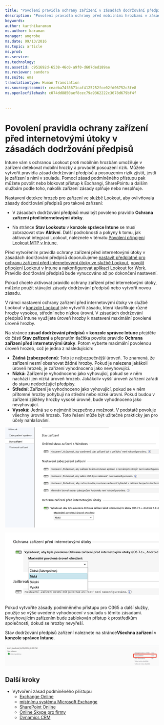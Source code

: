 ```yaml
---
title: "Povolení pravidla ochrany zařízení v zásadách dodržování předpisů | Microsoft Intune"
description: "Povolení pravidla ochrany před mobilními hrozbami v zásadách dodržování předpisů zařízení."
keywords: 
author: karthikaraman
ms.author: karaman
manager: angrobe
ms.date: 09/13/2016
ms.topic: article
ms.prod: 
ms.service: 
ms.technology: 
ms.assetid: c951692d-6538-46c0-a9f0-d607ded189ae
ms.reviewer: sandera
ms.suite: ems
translationtype: Human Translation
ms.sourcegitcommit: ceaeba74f8671caf4125252fce02fd06752c3fe8
ms.openlocfilehash: c074dd8850aef8cec79a9362222c3678d679bf4f


---
```


# Povolení pravidla ochrany zařízení před internetovými útoky v zásadách dodržování předpisů
Intune vám s ochranou Lookout proti mobilním hrozbám umožňuje v zařízení detekovat mobilní hrozby a provádět posouzení rizik. Můžete vytvořit pravidla zásad dodržování předpisů a posouzením rizik zjistit, jestli je zařízení s nimi v souladu. Pomocí zásad podmíněného přístupu pak můžete povolit nebo blokovat přístup k Exchangi, SharePointu a dalším službám podle toho, nakolik zařízení zásady splňuje nebo nesplňuje.

Nastavení detekce hrozeb pro zařízení ve službě Lookout, aby ovlivňovala zásady dodržování předpisů pro takové zařízení:

* V zásadách dodržování předpisů musí být povoleno pravidlo **Ochrana zařízení před internetovými útoky**.

* Na stránce **Stav Lookoutu** v **konzole správce Intune** se musí zobrazovat stav **Aktivní**. Další podrobnosti a pokyny k tomu, jak aktivovat integraci Lookout, naleznete v tématu [Povolení připojení Lookout MTP v Intune](enable-lookout-mtp-connection-in-intune.md).


Před vytvořením pravidla ochrany zařízení před internetovými útoky v zásadách dodržování předpisů doporučujeme [nastavit předplatné pro ochranu zařízení před internetovými útoky ve službě Lookout](set-up-your-subscription-with-lookout-mtp.md), [povolit připojení Lookout v Intune](enable-lookout-mtp-connection-in-intune.md) a [nakonfigurovat aplikaci Lookout for Work](configure-and-deploy-lookout-for-work-apps.md). Pravidlo dodržování předpisů bude vynucováno až po dokončení nastavení.

Pokud chcete aktivovat pravidlo ochrany zařízení před internetovými útoky, můžete použít stávající zásady dodržování předpisů nebo vytvořit novou zásadu.

V rámci nastavení ochrany zařízení před internetovými útoky ve službě Lookout v [konzole Lookout](https://aad.lookout.com) jste vytvořili zásadu, která klasifikuje různé hrozby vysokou, střední nebo nízkou úrovní. V zásadách dodržování předpisů Intune využijete úroveň hrozby k nastavení maximální povolené úrovně hrozby.

Na stránce **zásad dodržování předpisů** v **konzole správce Intune** přejděte do části **Stav zařízení** a přepnutím tlačítka povolte pravidlo **Ochrana zařízení před internetovými útoky**. Potom vyberte maximální povolenou úroveň hrozeb, což je jedna z následujících:
* **Žádná (zabezpečeno)**: Toto je nejbezpečnější úroveň.  To znamená, že zařízení nesmí obsahovat žádné hrozby.  Pokud je nalezena jakákoli úroveň hrozeb, je zařízení vyhodnoceno jako nevyhovující.  
* **Nízká:** Zařízení je vyhodnoceno jako vyhovující, pokud se v něm nachází i jen nízká úroveň hrozeb. Jakákoliv vyšší úroveň zařízení zařadí do stavu nedodržující předpisy.
* **Střední:** Zařízení je vyhodnoceno jako vyhovující, pokud se v něm přítomné hrozby pohybují na střední nebo nízké úrovni. Pokud budou v zařízení zjištěny hrozby vysoké úrovně, bude vyhodnoceno jako nevyhovující.
* **Vysoká**: Jedná se o nejméně bezpečnou možnost. V podstatě povoluje všechny úrovně hrozeb. Toto řešení může být užitečné prakticky jen pro účely nahlašování.

![snímek obrazovky zobrazující nastavení pravidla ochrany zařízení před hrozbami ](../media/mtp/mtp-compliance-policy-rule.png)

![snímek obrazovky zobrazující možnost úrovně hrozeb pro nastavení pravidla ochrany zařízení před internetovými útoky](../media/mtp/mtp-compliance-policy-setting.png)

Pokud vytvoříte zásady podmíněného přístupu pro O365 a další služby, použije se výše uvedené vyhodnocení v souladu s těmito zásadami. Nevyhovujícím zařízením bude zablokován přístup k prostředkům společnosti, dokud se hrozby nevyřeší.

Stav dodržování předpisů zařízení naleznete na stránce**Všechna zařízení** v **konzole správce Intune**.

![snímek stránky zařízení v konzole pro správu Intune zobrazující stav dodržování předpisů zařízení](../media/mtp/mtp-device-status-intune-console.png)

## Další kroky
* Vytvoření zásad podmíněného přístupu
  * [Exchange Online](restrict-access-to-exchange-online-with-microsoft-intune.md)
  * [místnímu systému Microsoft Exchange](restrict-access-to-exchange-onpremises-with-microsoft-intune.md)
  * [SharePoint Online](restrict-access-to-sharepoint-online-with-microsoft-intune.md)
  * [Online Skype pro firmy](restrict-access-to-skype-for-business-online-with-microsoft-intune,md)
  * [Dynamics CRM](restrict-access-to-dynamics-crm-online-with-microsoft-intune.md)



<!--HONumber=Sep16_HO4-->


